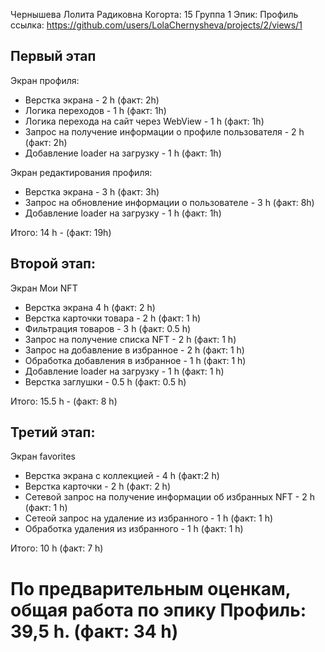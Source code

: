 
Чернышева Лолита Радиковна
Когорта: 15
Группа 1
Эпик: Профиль
ссылка: https://github.com/users/LolaChernysheva/projects/2/views/1

## Первый этап
Экран профиля:
- Верстка экрана - 2 h (факт: 2h)
- Логика переходов - 1 h (факт: 1h)
- Логика перехода на сайт через WebView - 1 h (факт: 1h)
- Запрос на получение информации о профиле пользователя - 2 h (факт: 2h)
- Добавление loader на загрузку - 1 h (факт: 1h)

Экран редактирования профиля:
- Верстка экрана - 3 h (факт: 3h)
- Запрос на обновление информации о пользователе - 3 h (факт: 8h)
- Добавление loader на загрузку - 1 h (факт: 1h)

Итого: 14 h - (факт: 19h)

## Второй этап:

Экран Мои NFT
- Верстка экрана 4 h (факт: 2 h)
- Верстка карточки товара - 2 h (факт: 1 h)
- Фильтрация товаров - 3 h (факт: 0.5 h)
- Запрос на получение списка NFT - 2 h (факт: 1 h)
- Запрос на добавление в избранное - 2 h (факт: 1 h)
- Обработка добавления в избранное - 1 h (факт: 1 h)
- Добавление loader на загрузку - 1 h (факт: 1 h)
- Верстка заглушки - 0.5 h (факт: 0.5 h)

Итого: 15.5 h - (факт: 8 h) 

## Третий этап:
Экран favorites 
- Верстка экрана с коллекцией - 4 h (факт:2 h)
- Верстка карточки - 2 h (факт: 2 h)
- Сетевой запрос на получение информации об избранных NFT - 2 h (факт: 1 h)
- Сетеой запрос на удаление из избранного - 1 h (факт: 1 h)
- Обработка удаления из избранного - 1 h (факт: 1 h)

Итого: 10 h (факт: 7 h)


# По предварительным оценкам, общая работа по эпику Профиль: 39,5 h. (факт: 34 h)







